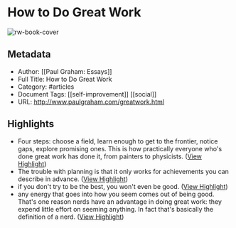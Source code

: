 # How to Do Great Work

![rw-book-cover](http://www.paulgraham.com/favicon.ico)

## Metadata
- Author: [[Paul Graham: Essays]]
- Full Title: How to Do Great Work
- Category: #articles
- Document Tags: [[self-improvement]] [[social]] 
- URL: http://www.paulgraham.com/greatwork.html

## Highlights
- Four steps: choose a field, learn enough to get to the frontier, notice gaps, explore promising ones. This is how practically everyone who's done great work has done it, from painters to physicists. ([View Highlight](https://read.readwise.io/read/01h543yx96xtab62af3cywchhw))
- The trouble with planning is that it only works for achievements you can describe in advance. ([View Highlight](https://read.readwise.io/read/01h5bzs6t4jcdxsxyy77yb4f19))
- if you don't try to be the best, you won't even be good. ([View Highlight](https://read.readwise.io/read/01h5efva3kac1b3v7khpm6mvdk))
- any energy that goes into how you seem comes out of being good. That's one reason nerds have an advantage in doing great work: they expend little effort on seeming anything. In fact that's basically the definition of a nerd. ([View Highlight](https://read.readwise.io/read/01h5eg7cst90cz96mxmmg96bwd))
